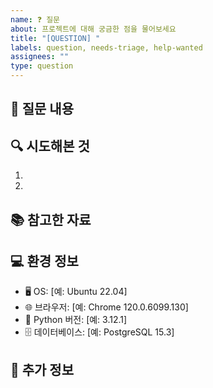 ```yaml
---
name: ❓ 질문
about: 프로젝트에 대해 궁금한 점을 물어보세요
title: "[QUESTION] "
labels: question, needs-triage, help-wanted
assignees: ""
type: question
---
```


## 💭 질문 내용

<!-- 궁금한 점을 명확하고 간단하게 설명해주세요 -->

## 🔍 시도해본 것

<!-- 이미 시도해본 해결 방법이나 조사한 내용이 있다면 설명해주세요 -->

1.
2.

## 📚 참고한 자료

<!-- 참고한 문서나 자료가 있다면 링크를 공유해주세요 -->

## 💻 환경 정보

- 🖥️ OS: [예: Ubuntu 22.04]
- 🌐 브라우저: [예: Chrome 120.0.6099.130]
- 🐍 Python 버전: [예: 3.12.1]
- 🗄️ 데이터베이스: [예: PostgreSQL 15.3]

## 📝 추가 정보

<!-- 질문과 관련된 다른 맥락이나 스크린샷을 추가해주세요 -->
